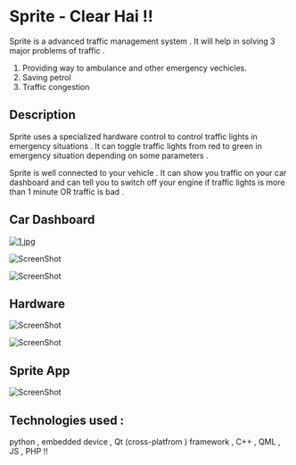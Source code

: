 # Sprite - Clear Hai !!

Sprite  is a advanced traffic management system . It will help in solving 3 major problems of traffic .
1. Providing way to ambulance and other  emergency vechicles.
2. Saving petrol
3. Traffic congestion


## Description 
Sprite uses a specialized hardware control to control traffic lights in emergency situations .  It can toggle traffic lights from red to green in emergency situation depending on some parameters . 

Sprite is well connected to your vehicle . It can show you traffic on your car dashboard and can tell you to switch off your engine if traffic lights is more than 1 minute OR traffic is bad .



## Car Dashboard
[![1.jpg](https://s8.postimg.org/ss662n2hx/image.jpg)](https://postimg.org/image/3m57vt17l/)


![ScreenShot](https://raw.githubusercontent.com/daVincere/AngelHack2017/master/3.JPG)


![ScreenShot](https://raw.githubusercontent.com/daVincere/AngelHack2017/master/4.JPG)


## Hardware 
![ScreenShot](https://raw.githubusercontent.com/daVincere/AngelHack2017/master/IMG_20170507_121611_HDR.jpg)

![ScreenShot](https://raw.githubusercontent.com/daVincere/AngelHack2017/master/IMG_20170507_121705_HDR.jpg)


## Sprite App 

![ScreenShot](https://raw.githubusercontent.com/daVincere/AngelHack2017/master/18337418_1391008447609599_2096883200_n.png)

## Technologies used : 

python , embedded device , Qt (cross-platfrom ) framework  , C++ , QML , JS , PHP !!

